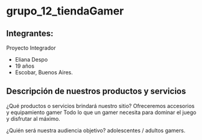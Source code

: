 # grupo_12_tiendaGamer
## Integrantes:
Proyecto Integrador
 
- Eliana Despo
- 19 años
- Escobar, Buenos Aires.


## Descripción de nuestros productos y servicios
¿Qué productos o servicios brindará nuestro sitio? 
Ofreceremos accesorios y equipamiento gamer
Todo lo que un gamer necesita para dominar el juego y disfrutar al máximo.

¿Quién será nuestra audiencia
objetivo?
adolescentes / adultos gamers.
